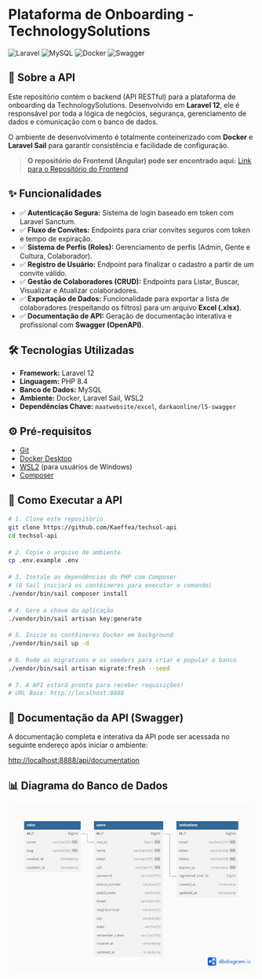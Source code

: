 # Plataforma de Onboarding - TechnologySolutions

![Laravel](https://img.shields.io/badge/Laravel-FF2D20?style=for-the-badge&logo=laravel&logoColor=white)
![MySQL](https://img.shields.io/badge/MySQL-4479A1?style=for-the-badge&logo=mysql&logoColor=white)
![Docker](https://img.shields.io/badge/Docker-2496ED?style=for-the-badge&logo=docker&logoColor=white)
![Swagger](https://img.shields.io/badge/Swagger-85EA2D?style=for-the-badge&logo=swagger&logoColor=black)

## 📖 Sobre a API

Este repositório contém o backend (API RESTful) para a plataforma de onboarding da TechnologySolutions. Desenvolvido em **Laravel 12**, ele é responsável por toda a lógica de negócios, segurança, gerenciamento de dados e comunicação com o banco de dados.

O ambiente de desenvolvimento é totalmente conteinerizado com **Docker** e **Laravel Sail** para garantir consistência e facilidade de configuração.

> **O repositório do Frontend (Angular) pode ser encontrado aqui:** [Link para o Repositório do Frontend](https://github.com/Kaeffea/techsol-frontend)

## ✨ Funcionalidades

-   ✅ **Autenticação Segura:** Sistema de login baseado em token com Laravel Sanctum.
-   ✅ **Fluxo de Convites:** Endpoints para criar convites seguros com token e tempo de expiração.
-   ✅ **Sistema de Perfis (Roles):** Gerenciamento de perfis (Admin, Gente e Cultura, Colaborador).
-   ✅ **Registro de Usuário:** Endpoint para finalizar o cadastro a partir de um convite válido.
-   ✅ **Gestão de Colaboradores (CRUD):** Endpoints para Listar, Buscar, Visualizar e Atualizar colaboradores.
-   ✅ **Exportação de Dados:** Funcionalidade para exportar a lista de colaboradores (respeitando os filtros) para um arquivo **Excel (.xlsx)**.
-   ✅ **Documentação de API:** Geração de documentação interativa e profissional com **Swagger (OpenAPI)**.

## 🛠️ Tecnologias Utilizadas

-   **Framework:** Laravel 12
-   **Linguagem:** PHP 8.4
-   **Banco de Dados:** MySQL
-   **Ambiente:** Docker, Laravel Sail, WSL2
-   **Dependências Chave:** `maatwebsite/excel`, `darkaonline/l5-swagger`

## ⚙️ Pré-requisitos

-   [Git](https://git-scm.com/)
-   [Docker Desktop](https://www.docker.com/products/docker-desktop/)
-   [WSL2](https://learn.microsoft.com/pt-br/windows/wsl/install) (para usuários de Windows)
-   [Composer](https://getcomposer.org/)

## 🚀 Como Executar a API

```bash
# 1. Clone este repositório
git clone https://github.com/Kaeffea/techsol-api
cd techsol-api

# 2. Copie o arquivo de ambiente
cp .env.example .env

# 3. Instale as dependências do PHP com Composer
# (O Sail iniciará os contêineres para executar o comando)
./vendor/bin/sail composer install

# 4. Gere a chave da aplicação
./vendor/bin/sail artisan key:generate

# 5. Inicie os contêineres Docker em background
./vendor/bin/sail up -d

# 6. Rode as migrations e os seeders para criar e popular o banco
./vendor/bin/sail artisan migrate:fresh --seed

# 7. A API estará pronta para receber requisições!
# URL Base: http://localhost:8888
```

## 📄 Documentação da API (Swagger)

A documentação completa e interativa da API pode ser acessada no seguinte endereço após iniciar o ambiente:

[http://localhost:8888/api/documentation](http://localhost:8888/api/documentation)

## 📊 Diagrama do Banco de Dados

![Diagrama do Banco de Dados](Diagrama_BD.png)

